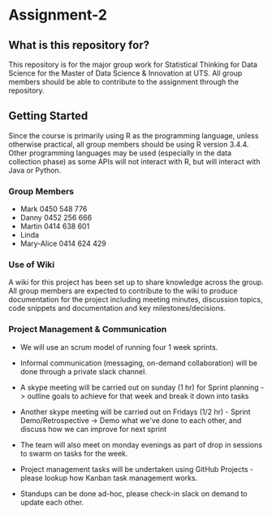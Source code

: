 # Assignment-2

## What is this repository for?
This repository is for the major group work for Statistical Thinking for Data Science for the Master of Data Science & Innovation at UTS. All group members should be able to contribute to the assignment through the repository.


## Getting Started
Since the course is primarily using R as the programming language, unless otherwise practical, all group members should be using R version 3.4.4. Other programming languages may be used (especially in the data collection phase) as some APIs will not interact with R, but will interact with Java or Python. 

### Group Members
* Mark 0450 548 776
* Danny 0452 256 666
* Martin 0414 638 601
* Linda
* Mary-Alice 0414 624 429

### Use of Wiki
A wiki for this project has been set up to share knowledge across the group. All group members are expected to contribute to the wiki to produce documentation for the project including meeting minutes, discussion topics, code snippets and documentation and key milestones/decisions.

### Project Management & Communication
* We will use an scrum model of running four 1 week sprints.

* Informal communication (messaging, on-demand collaboration) will be done through a private slack channel.

* A skype meeting will be carried out on sunday (1 hr) for Sprint planning -> outline goals to achieve for that week and break it down into tasks

* Another skype meeting will be carried out on Fridays (1/2 hr) - Sprint Demo/Retrospective -> Demo what we've done to each other, and discuss how we can improve for next sprint

* The team will also meet on monday evenings as part of drop in sessions to swarm on tasks for the week.

* Project management tasks will be undertaken using GitHub Projects - please lookup how Kanban task management works. 

* Standups can be done ad-hoc, please check-in slack on demand to update each other.


